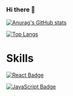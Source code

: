 ### Hi there 👋

[![Anurag's GitHub stats](https://github-readme-stats.vercel.app/api?username=phj2309&show_icons=true&theme=highcontrast)](https://github.com/anuraghazra/github-readme-stats)

[![Top Langs](https://github-readme-stats.vercel.app/api/top-langs/?username=phj2309&langs_count=5&layout=compact)](https://github.com/anuraghazra/github-readme-stats)


# Skills

[![React Badge](https://img.shields.io/badge/-React-61DAFB?&logo=react&logoColor=white&style=for-the-badge&link=https://reactjs.org)](https://reactjs.org/)

[![JavaScript Badge](https://img.shields.io/badge/JavaScript-424242?&logo=javascript&logoColor=F7DF1E&style=for-the-badge&link=https://developer.mozilla.org/en-US/docs/Web/JavaScript/)](https://developer.mozilla.org/en-US/docs/Web/JavaScript)

<!--
**phj2309/phj2309** is a ✨ _special_ ✨ repository because its `README.md` (this file) appears on your GitHub profile.

Here are some ideas to get you started:

- 🔭 I’m currently working on ...
- 🌱 I’m currently learning ...
- 👯 I’m looking to collaborate on ...
- 🤔 I’m looking for help with ...
- 💬 Ask me about ...
- 📫 How to reach me: ...
- 😄 Pronouns: ...
- ⚡ Fun fact: ...
-->
